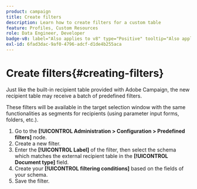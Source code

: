 ```yaml
---
product: campaign
title: Create filters
description: Learn how to create filters for a custom table
feature: Profiles, Custom Resources
role: Data Engineer, Developer
badge-v8: label="Also applies to v8" type="Positive" tooltip="Also applies to Campaign v8"
exl-id: 6fad3dac-9af0-4796-adcf-d1de4b255aca
---
```

# Create filters{#creating-filters}

Just like the built-in recipient table provided with Adobe Campaign, the new recipient table may receive a batch of predefined filters.

These filters will be available in the target selection window with the same functionalities as segments for recipients (using parameter input forms, folders, etc.).

1. Go to the **[!UICONTROL Administration > Configuration > Predefined filters]** node.
1. Create a new filter.
1. Enter the **[!UICONTROL Label]** of the filter, then select the schema which matches the external recipient table in the **[!UICONTROL Document type]** field.
1. Create your **[!UICONTROL filtering conditions]** based on the fields of your schema.
1. Save the filter.

